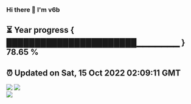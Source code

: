 ### Hi there 👋  I'm v6b  
⏳ Year progress { ███████████████████████▁▁▁▁▁▁▁ } 78.65 %
---
⏰ Updated on Sat, 15 Oct 2022 02:09:11 GMT
---
![](https://github-readme-stats.vercel.app/api?username=v6b&bg_color=30,e96443,904e95&title_color=fff&text_color=fff&layout=compact)
![](https://github-readme-stats.vercel.app/api/top-langs/?username=v6b&layout=compact&bg_color=30,e96443,904e95&title_color=fff&text_color=fff)  
![](https://gcore.jsdelivr.net/gh/v6b/v6b@main/assets/github-contribution-grid-snake.svg)

